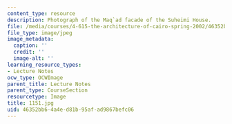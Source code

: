 ```yaml
---
content_type: resource
description: Photograph of the Maq`ad facade of the Suheimi House.
file: /media/courses/4-615-the-architecture-of-cairo-spring-2002/46352bb64a4ed81b95afad9867befc06_1151.jpg
file_type: image/jpeg
image_metadata:
  caption: ''
  credit: ''
  image-alt: ''
learning_resource_types:
- Lecture Notes
ocw_type: OCWImage
parent_title: Lecture Notes
parent_type: CourseSection
resourcetype: Image
title: 1151.jpg
uid: 46352bb6-4a4e-d81b-95af-ad9867befc06
---
```

